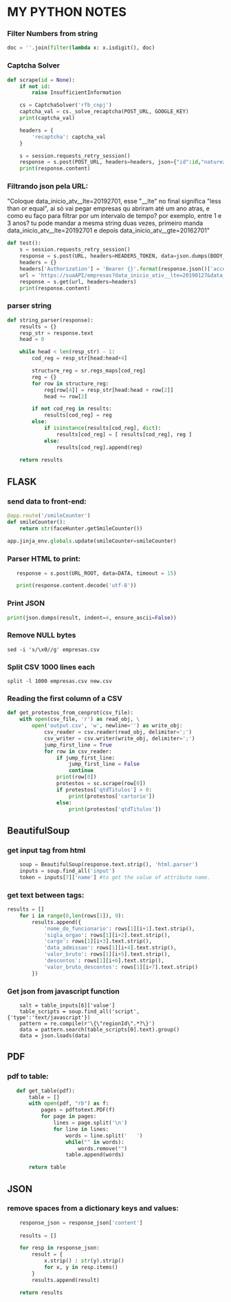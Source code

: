 # MY PYTHON NOTES
 
### Filter Numbers from string
``` python
doc = ''.join(filter(lambda x: x.isdigit(), doc)
```

### Captcha Solver
```python
def scrape(id = None):
    if not id:
        raise InsufficientInformation

    cs = CaptchaSolver('rfb_cnpj')
    captcha_val = cs._solve_recaptcha(POST_URL, GOOGLE_KEY)
    print(captcha_val)

    headers = {
        'recaptcha': captcha_val
    }

    s = session.requests_retry_session()
    response = s.post(POST_URL, headers=headers, json={"id":id,"naturezas":"0000000"})
    print(response.content)
```

### Filtrando json pela URL: 

"Coloque data_inicio_atv__lte=20192701, esse "__lte" no final significa "less than or equal", ai só vai pegar empresas qu abriram até um ano atras, e como eu faço para filtrar por um intervalo de tempo? por exemplo, entre 1 e 3 anos? 
tu pode mandar a mesma string duas vezes, primeiro manda data_inicio_atv__lte=20192701 e depois data_inicio_atv__gte=20162701" 

``` python
def test():
    s = session.requests_retry_session()
    response = s.post(URL, headers=HEADERS_TOKEN, data=json.dumps(BODY_TOKEN), verify=True)
    headers = {}
    headers['Authorization'] = 'Bearer {}'.format(response.json()['access'])
    url = 'https://suaAPI/empresas?data_inicio_ativ__lte=20190127&data_inicio_ativ__gte=20180127'
    response = s.get(url, headers=headers)
    print(response.content)
```

### parser string

```python
def string_parser(response):
    results = {}
    resp_str = response.text
    head = 0

    while head < len(resp_str) - 1:
        cod_reg = resp_str[head:head+4]

        structure_reg = sr.regs_maps[cod_reg]
        reg = {}
        for row in structure_reg:
            reg[row[4]] = resp_str[head:head + row[2]]
            head += row[2]

        if not cod_reg in results:
            results[cod_reg] = reg
        else:
            if isinstance(results[cod_reg], dict):
                results[cod_reg] = [ results[cod_reg], reg ]
            else:
                results[cod_reg].append(reg)
                
    return results
```

## FLASK
### send data to front-end:
```python
@app.route('/smileCounter')
def smileCounter():
    return str(faceHunter.getSmileCounter())
    
app.jinja_env.globals.update(smileCounter=smileCounter) 
```

### Parser HTML to print:
```python
   response = s.post(URL_ROOT, data=DATA, timeout = 15)

   print(response.content.decode('utf-8'))
```

### Print JSON 
```python
print(json.dumps(result, indent=4, ensure_ascii=False))
```

### Remove NULL bytes
```shell
sed -i 's/\x0//g' empresas.csv
```

### Split CSV 1000 lines each
```shell
split -l 1000 empresas.csv new.csv
```

### Reading the first column of a CSV
```python
def get_protestos_from_cenprot(csv_file):
    with open(csv_file, 'r') as read_obj, \
        open('output.csv', 'w', newline='') as write_obj:
            csv_reader = csv.reader(read_obj, delimiter=';')
            csv_writer = csv.writer(write_obj, delimiter=';')
            jump_first_line = True
            for row in csv_reader:
                if jump_first_line:
                    jump_first_line = False
                    continue
                print(row[0])
                protestos = sc.scrape(row[0])
                if protestos['qtdTitulos'] > 0:
                    print(protestos['cartorio'])
                else:
                    print(protestos['qtdTitulos'])
```

## BeautifulSoup
### get input tag from html
```python
    soup = BeautifulSoup(response.text.strip(), 'html.parser')
    inputs = soup.find_all('input')
    token = inputs[7]['name'] #to get the value of attribute name.
```
### get text between tags:
```python
results = []
    for i in range(0,len(rows[1]), 9):
        results.append({
            'nome_do_funcionario': rows[1][i+1].text.strip(),
            'sigla_orgao': rows[1][i+2].text.strip(),
            'cargo': rows[1][i+3].text.strip(),
            'data_admissao': rows[1][i+4].text.strip(),
            'valor_bruto': rows[1][i+5].text.strip(),
            'descontos': rows[1][i+6].text.strip(),
            'valor_bruto_descontos': rows[1][i+7].text.strip()
        })
```

### Get json from javascript function
```pytthon
    salt = table_inputs[6]['value']
    table_scripts = soup.find_all('script', {'type':'text/javascript'})
    pattern = re.compile(r'\{\"regionId\".*?\}')
    data = pattern.search(table_scripts[0].text).group()
    data = json.loads(data)
```

## PDF
### pdf to table:
```python
   def get_table(pdf):
       table = []
       with open(pdf, "rb") as f:
           pages = pdftotext.PDF(f)
           for page in pages:
               lines = page.split('\n')
               for line in lines:
                   words = line.split('   ')
                   while("" in words): 
                       words.remove("")
                   table.append(words)

       return table
```

## JSON
### remove spaces from a dictionary keys and values:
```python
    response_json = response_json['content']
    
    results = []

    for resp in response_json:
        result = {
            x.strip() : str(y).strip()
            for x, y in resp.items()
        }
        results.append(result)

    return results
```
